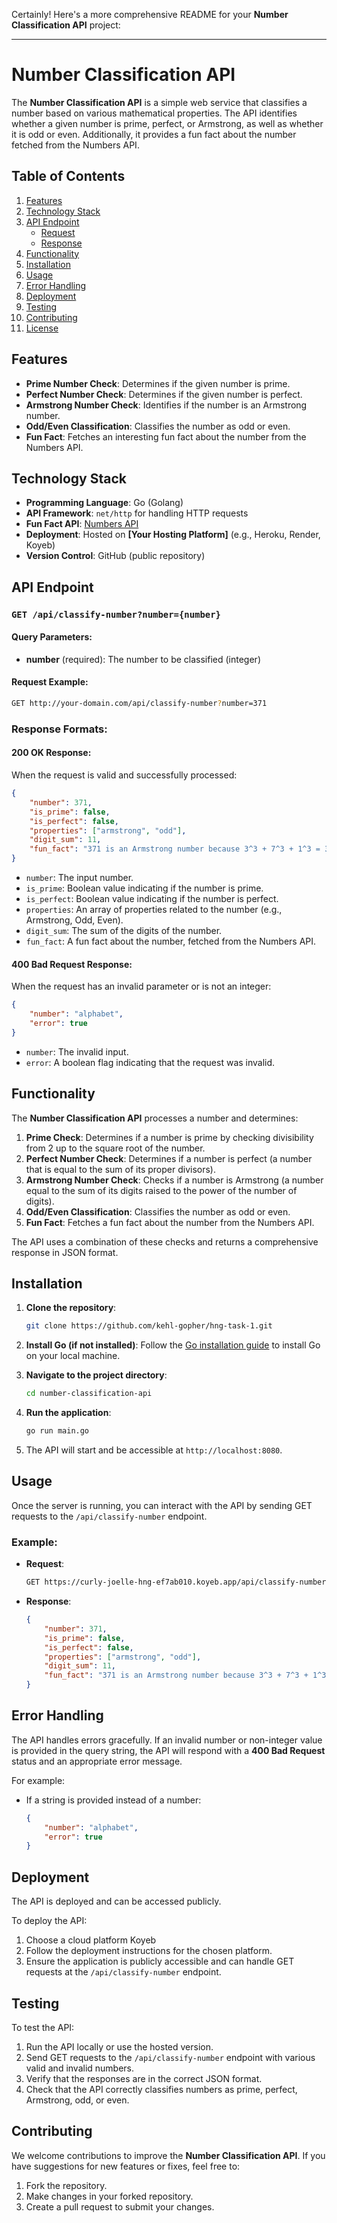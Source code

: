 Certainly! Here's a more comprehensive README for your **Number Classification API** project:

---

# Number Classification API

The **Number Classification API** is a simple web service that classifies a number based on various mathematical properties. The API identifies whether a given number is prime, perfect, or Armstrong, as well as whether it is odd or even. Additionally, it provides a fun fact about the number fetched from the Numbers API.

## Table of Contents
1. [Features](#features)
2. [Technology Stack](#technology-stack)
3. [API Endpoint](#api-endpoint)
   - [Request](#request)
   - [Response](#response)
4. [Functionality](#functionality)
5. [Installation](#installation)
6. [Usage](#usage)
7. [Error Handling](#error-handling)
8. [Deployment](#deployment)
9. [Testing](#testing)
10. [Contributing](#contributing)
11. [License](#license)

## Features
- **Prime Number Check**: Determines if the given number is prime.
- **Perfect Number Check**: Determines if the given number is perfect.
- **Armstrong Number Check**: Identifies if the number is an Armstrong number.
- **Odd/Even Classification**: Classifies the number as odd or even.
- **Fun Fact**: Fetches an interesting fun fact about the number from the Numbers API.

## Technology Stack
- **Programming Language**: Go (Golang)
- **API Framework**: `net/http` for handling HTTP requests
- **Fun Fact API**: [Numbers API](http://numbersapi.com)
- **Deployment**: Hosted on **[Your Hosting Platform]** (e.g., Heroku, Render, Koyeb)
- **Version Control**: GitHub (public repository)

## API Endpoint

### `GET /api/classify-number?number={number}`

#### Query Parameters:
- **number** (required): The number to be classified (integer)

#### Request Example:
```bash
GET http://your-domain.com/api/classify-number?number=371
```

### Response Formats:

#### 200 OK Response:
When the request is valid and successfully processed:
```json
{
    "number": 371,
    "is_prime": false,
    "is_perfect": false,
    "properties": ["armstrong", "odd"],
    "digit_sum": 11,
    "fun_fact": "371 is an Armstrong number because 3^3 + 7^3 + 1^3 = 371"
}
```

- `number`: The input number.
- `is_prime`: Boolean value indicating if the number is prime.
- `is_perfect`: Boolean value indicating if the number is perfect.
- `properties`: An array of properties related to the number (e.g., Armstrong, Odd, Even).
- `digit_sum`: The sum of the digits of the number.
- `fun_fact`: A fun fact about the number, fetched from the Numbers API.

#### 400 Bad Request Response:
When the request has an invalid parameter or is not an integer:
```json
{
    "number": "alphabet",
    "error": true
}
```
- `number`: The invalid input.
- `error`: A boolean flag indicating that the request was invalid.

## Functionality

The **Number Classification API** processes a number and determines:
1. **Prime Check**: Determines if a number is prime by checking divisibility from 2 up to the square root of the number.
2. **Perfect Number Check**: Determines if a number is perfect (a number that is equal to the sum of its proper divisors).
3. **Armstrong Number Check**: Checks if a number is Armstrong (a number equal to the sum of its digits raised to the power of the number of digits).
4. **Odd/Even Classification**: Classifies the number as odd or even.
5. **Fun Fact**: Fetches a fun fact about the number from the Numbers API.

The API uses a combination of these checks and returns a comprehensive response in JSON format.

## Installation

1. **Clone the repository**:
   ```bash
   git clone https://github.com/kehl-gopher/hng-task-1.git
   ```

2. **Install Go (if not installed)**:
   Follow the [Go installation guide](https://golang.org/doc/install) to install Go on your local machine.

3. **Navigate to the project directory**:
   ```bash
   cd number-classification-api
   ```

4. **Run the application**:
   ```bash
   go run main.go
   ```

5. The API will start and be accessible at `http://localhost:8080`.

## Usage

Once the server is running, you can interact with the API by sending GET requests to the `/api/classify-number` endpoint.

### Example:

- **Request**:
  ```bash
  GET https://curly-joelle-hng-ef7ab010.koyeb.app/api/classify-number?number=371
  ```

- **Response**:
  ```json
  {
      "number": 371,
      "is_prime": false,
      "is_perfect": false,
      "properties": ["armstrong", "odd"],
      "digit_sum": 11,
      "fun_fact": "371 is an Armstrong number because 3^3 + 7^3 + 1^3 = 371"
  }
  ```

## Error Handling

The API handles errors gracefully. If an invalid number or non-integer value is provided in the query string, the API will respond with a **400 Bad Request** status and an appropriate error message.

For example:
- If a string is provided instead of a number:
  ```json
  {
      "number": "alphabet",
      "error": true
  }
  ```

## Deployment

The API is deployed and can be accessed publicly.

To deploy the API:
1. Choose a cloud platform  Koyeb
2. Follow the deployment instructions for the chosen platform.
3. Ensure the application is publicly accessible and can handle GET requests at the `/api/classify-number` endpoint.

## Testing

To test the API:
1. Run the API locally or use the hosted version.
2. Send GET requests to the `/api/classify-number` endpoint with various valid and invalid numbers.
3. Verify that the responses are in the correct JSON format.
4. Check that the API correctly classifies numbers as prime, perfect, Armstrong, odd, or even.

## Contributing

We welcome contributions to improve the **Number Classification API**. If you have suggestions for new features or fixes, feel free to:

1. Fork the repository.
2. Make changes in your forked repository.
3. Create a pull request to submit your changes.
